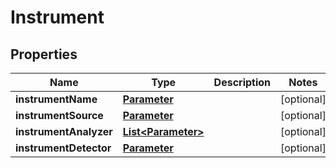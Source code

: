 
# Instrument

## Properties
Name | Type | Description | Notes
------------ | ------------- | ------------- | -------------
**instrumentName** | [**Parameter**](Parameter.md) |  |  [optional]
**instrumentSource** | [**Parameter**](Parameter.md) |  |  [optional]
**instrumentAnalyzer** | [**List&lt;Parameter&gt;**](Parameter.md) |  |  [optional]
**instrumentDetector** | [**Parameter**](Parameter.md) |  |  [optional]



